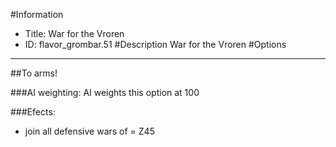 #Information
 - Title: War for the Vroren
 - ID: flavor_grombar.51
#Description
War for the Vroren
#Options

___
##To arms!

###AI weighting:
AI weights this option at 100


###Efects:<ul><li>join all defensive wars of = Z45</li></ul>
